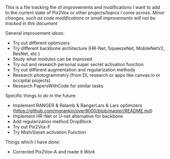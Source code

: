 This is a file tracking the of improvements and modifications I want to add to the current state of Pix2Vox or other projects/topics I come across. 
_Minor changes, such as code modifications or small improvements will not be tracked in this document_

General improvement *ideas*:
* Try out different optimizers
* Try different backbone architecture (HR-Net, SqueezeNet, MobileNetV2, ResNet, etc.)
* Study what modules can be improved
* Try out and research personal super secret activation function
* Try out different augmentation and regularization methods
* Research photogrammetry (from DL research or apps like canvas.io or occipital projects)
* Research PapersWithCode for similar tasks

Specific things *to do* in the future:
* Implement RANGER & Ralamb & RangerLars & Lars optimizers (https://github.com/mgrankin/over9000/blob/master/README.md)
* Implement HR-Net or U-net alternative for backbone
* Add regularization method DropBlock
* Try out Pix2Vox-F
* Try Mish/Swish activation Function

Things which I have *done*:
* Corrected Pix2Vox-A and made it *Work*
